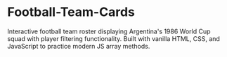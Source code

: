 # Football-Team-Cards
Interactive football team roster displaying Argentina's 1986 World Cup squad with player filtering functionality. Built with vanilla HTML, CSS, and JavaScript to practice modern JS array methods.
